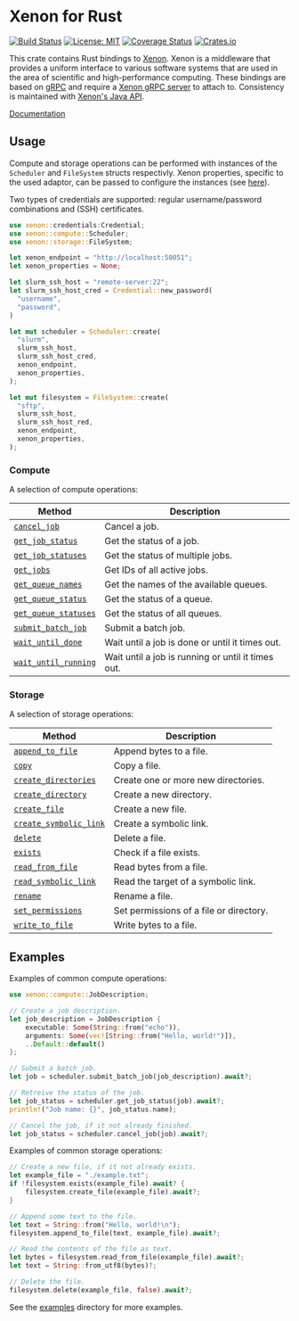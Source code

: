 # Xenon for Rust
[![Build Status](https://github.com/onnovalkering/xenon-rs/workflows/CI/badge.svg)](https://github.com/onnovalkering/xenon-rs/actions)
[![License: MIT](https://img.shields.io/github/license/onnovalkering/xenon-rs.svg)](https://github.com/onnovalkering/xenon-rs/blob/master/LICENSE)
[![Coverage Status](https://coveralls.io/repos/github/onnovalkering/xenon-rs/badge.svg)](https://coveralls.io/github/onnovalkering/xenon-rs?branch=master)
[![Crates.io](https://img.shields.io/crates/v/xenon-rs)](https://crates.io/crates/xenon-rs)

This crate contains Rust bindings to [Xenon](https://xenon-middleware.github.io). Xenon is a middleware that provides a uniform interface to various software systems that are used in the area of scientific and high-performance computing. These bindings are based on [gRPC](https://grpc.io) and require a [Xenon gRPC server](https://github.com/xenon-middleware/xenon-grpc) to attach to. Consistency is maintained with [Xenon's Java API](https://xenon-middleware.github.io/xenon/versions/3.1.0/javadoc).

[Documentation](https://docs.rs/xenon-rs/latest/xenon)

## Usage
Compute and storage operations can be performed with instances of the `Scheduler` and `FileSystem` structs respectivly. Xenon properties, specific to the used adaptor, can be passed to configure the instances (see [here](https://github.com/onnovalkering/xenon-rs/blob/master/examples/create_file.rs)).

Two types of credentials are supported: regular username/password combinations and (SSH) certificates.

```rust
use xenon::credentials:Credential;
use xenon::compute::Scheduler;
use xenon::storage::FileSystem;

let xenon_endpoint = "http://localhost:50051";
let xenon_properties = None;

let slurm_ssh_host = "remote-server:22";
let slurm_ssh_host_cred = Credential::new_password(
  "username",
  "password",
)

let mut scheduler = Scheduler::create(
  "slurm", 
  slurm_ssh_host,
  slurm_ssh_host_cred,
  xenon_endpoint,
  xenon_properties,
);

let mut filesystem = FileSystem::create(
  "sftp",
  slurm_ssh_host,
  slurm_ssh_host_red,
  xenon_endpoint,
  xenon_properties,
);
```

### Compute
A selection of compute operations:

| Method                   | Description |
|------------------------|-------------|
| [`cancel_job`](https://docs.rs/xenon-rs/latest/xenon/compute/struct.Scheduler.html#method.cancel_job) | Cancel a job. |
| [`get_job_status`](https://docs.rs/xenon-rs/latest/xenon/compute/struct.Scheduler.html#method.get_job_status) | Get the status of a job. |
| [`get_job_statuses`](https://docs.rs/xenon-rs/latest/xenon/compute/struct.Scheduler.html#method.get_job_statuses) | Get the status of multiple jobs. |
| [`get_jobs`](https://docs.rs/xenon-rs/latest/xenon/compute/struct.Scheduler.html#method.get_jobs) | Get IDs of all active jobs. |
| [`get_queue_names`](https://docs.rs/xenon-rs/latest/xenon/compute/struct.Scheduler.html#method.get_queue_names) | Get the names of the available queues. |
| [`get_queue_status`](https://docs.rs/xenon-rs/latest/xenon/compute/struct.Scheduler.html#method.get_queue_status) | Get the status of a queue. |
| [`get_queue_statuses`](https://docs.rs/xenon-rs/latest/xenon/compute/struct.Scheduler.html#method.get_queue_statuses) | Get the status of all queues. |
| [`submit_batch_job`](https://docs.rs/xenon-rs/latest/xenon/compute/struct.Scheduler.html#method.submit_batch_job) | Submit a batch job. |
| [`wait_until_done`](https://docs.rs/xenon-rs/latest/xenon/compute/struct.Scheduler.html#method.wait_until_done) | Wait until a job is done or until it times out. |
| [`wait_until_running`](https://docs.rs/xenon-rs/latest/xenon/compute/struct.Scheduler.html#method.wait_until_running) | Wait until a job is running or until it times out. |

### Storage
A selection of storage operations:

| Method                 | Description |
|------------------------|-------------|
| [`append_to_file`](https://docs.rs/xenon-rs/latest/xenon/storage/struct.FileSystem.html#method.append_to_file) | Append bytes to a file.  |
| [`copy`](https://docs.rs/xenon-rs/latest/xenon/storage/struct.FileSystem.html#method.copy) | Copy a file. |
| [`create_directories`](https://docs.rs/xenon-rs/latest/xenon/storage/struct.FileSystem.html#method.create_directories) | Create one or more new directories. |
| [`create_directory`](https://docs.rs/xenon-rs/latest/xenon/storage/struct.FileSystem.html#method.create_directory) | Create a new directory. |
| [`create_file`](https://docs.rs/xenon-rs/latest/xenon/storage/struct.FileSystem.html#method.create_file) | Create a new file. |
| [`create_symbolic_link`](https://docs.rs/xenon-rs/latest/xenon/storage/struct.FileSystem.html#method.create_symbolic_link) | Create a symbolic link. |
| [`delete`](https://docs.rs/xenon-rs/latest/xenon/storage/struct.FileSystem.html#method.delete) | Delete a file. |
| [`exists`](https://docs.rs/xenon-rs/latest/xenon/storage/struct.FileSystem.html#method.exists) | Check if a file exists. |
| [`read_from_file`](https://docs.rs/xenon-rs/latest/xenon/storage/struct.FileSystem.html#method.read_from_file) | Read bytes from a file. |
| [`read_symbolic_link`](https://docs.rs/xenon-rs/latest/xenon/storage/struct.FileSystem.html#method.read_symbolic_link) | Read the target of a symbolic link. |
| [`rename`](https://docs.rs/xenon-rs/latest/xenon/storage/struct.FileSystem.html#method.rename) | Rename a file. |
| [`set_permissions`](https://docs.rs/xenon-rs/latest/xenon/storage/struct.FileSystem.html#method.set_permissions) | Set permissions of a file or directory. |
| [`write_to_file`](https://docs.rs/xenon-rs/latest/xenon/storage/struct.FileSystem.html#method.write_to_file) | Write bytes to a file. |

## Examples
Examples of common compute operations:

```rust
use xenon::compute::JobDescription;

// Create a job description.
let job_description = JobDescription {
    executable: Some(String::from("echo")),
    arguments: Some(vec![String::from("Hello, world!")]),
    ..Default::default()
};

// Submit a batch job.
let job = scheduler.submit_batch_job(job_description).await?;

// Retreive the status of the job.
let job_status = scheduler.get_job_status(job).await?;
println!("Job name: {}", job_status.name);

// Cancel the job, if it not already finished.
let job_status = scheduler.cancel_job(job).await?;
```

Examples of common storage operations:

```rust
// Create a new file, if it not already exists.
let example_file = "./example.txt";
if !filesystem.exists(example_file).await? {
    filesystem.create_file(example_file).await?;
}

// Append some text to the file.
let text = String::from("Hello, world!\n");
filesystem.append_to_file(text, example_file).await?;

// Read the contents of the file as text.
let bytes = filesystem.read_from_file(example_file).await?;
let text = String::from_utf8(bytes)?;

// Delete the file.
filesystem.delete(example_file, false).await?;
```

See the [examples](https://github.com/onnovalkering/xenon-rs/tree/master/examples) directory for more examples.
